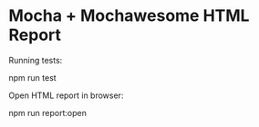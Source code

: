 # Mocha + Mochawesome HTML Report

Running tests:

npm run test

Open HTML report in browser:

npm run report:open